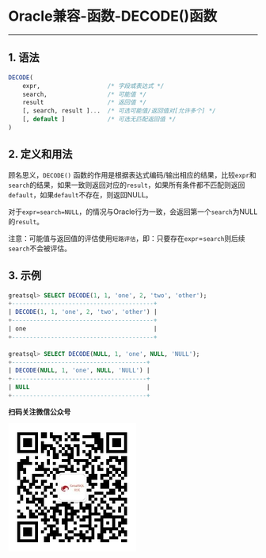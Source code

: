 # Oracle兼容-函数-DECODE()函数
---

## 1. 语法

```sql
DECODE(
    expr,                   /* 字段或表达式 */
    search,                 /* 可能值 */
    result                  /* 返回值 */
    [, search, result ]...  /* 可选可能值/返回值对[允许多个] */
    [, default ]            /* 可选无匹配返回值 */
)
```

## 2. 定义和用法
顾名思义，`DECODE()` 函数的作用是根据表达式编码/输出相应的结果，比较`expr`和`search`的结果，如果一致则返回对应的`result`，如果所有条件都不匹配则返回`default`，如果`default`不存在，则返回NULL。

对于`expr=search=NULL`，的情况与Oracle行为一致，会返回第一个`search`为NULL的`result`。

注意：可能值与返回值的评估使用`短路评估`，即：只要存在`expr`=`search`则后续`search`不会被评估。

## 3. 示例
```sql
greatsql> SELECT DECODE(1, 1, 'one', 2, 'two', 'other');
+----------------------------------------+
| DECODE(1, 1, 'one', 2, 'two', 'other') |
+----------------------------------------+
| one                                    |
+----------------------------------------+

greatsql> SELECT DECODE(NULL, 1, 'one', NULL, 'NULL');
+--------------------------------------+
| DECODE(NULL, 1, 'one', NULL, 'NULL') |
+--------------------------------------+
| NULL                                 |
+--------------------------------------+
```


**扫码关注微信公众号**

![greatsql-wx](../../greatsql-wx.jpg)
